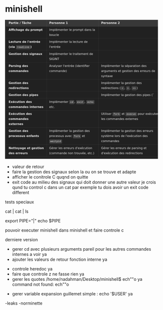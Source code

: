 # minishell

![alt text](<Screenshot from 2025-02-20 13-25-26.png>)



- valeur de retour
- faire la gestion des signaux selon la ou on se trouve et adapte
- afficher le conitrole C quqnd on quitte
- exit code au milieu des signaux qui doit donner une autre valeur je crois
qund tu control c dans un cat par exemple tu dois avoir un exit code different


tests speciaux

cat | cat | ls

export PIPE="|"
echo $PIPE




pouvoir executer minishell dans minishell et faire controle c


derniere version
<!-- - commande vide ca net un message pareil pour espace et tab il faut enlever     nas    #c'est fait -->

- gerer cd avec plusieurs arguments pareil pour les autres commandes internes a voir ya
- ajouter les valeurs de retour fonction interne ya

<!-- - regler la double sortie "/home/nadahman/Desktop/minishell$ /home/nadahman/Desktop/minishell$" quqnd je ctrl c ou autre nas # je pense qu il faut integrer les signaux dans les redirections a voir
- faut que apres les redirections sa soit un fichier valide sinon gerer -->

- controle heredoc ya
- faire que controle z ne fasse rien ya
- gerer les quotes /home/nadahman/Desktop/minishell$ ech""o ya
  command not found: ech""o

<!-- - gerer les commandes avec des arguments vide ou incorrect comme sa : cat > "" nas # c est fait normalement a tester encore --> 

- gerer variable expansion guillemet simple : echo '$USER' ya

<!-- - gerer ca export VAL="|" nas
- regarder Set the $PATH to a multiple directory value (directory1:directory2) and ensure that directories are checked in order from left to right. nas # c est fait
- tester bien les pipes et les redirections nas
- les sorties d erreeurs doivent etre bien ecris et gerer 
- faire la gestion des signaux selon la ou on se trouve et adapter en fonction
- lancer minishell dans minishell sans tout casser et control c -->

-leaks
-norminette
